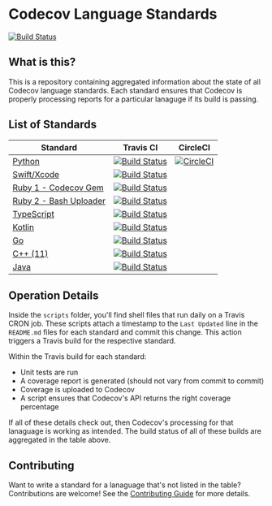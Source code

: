 # Codecov Language Standards

[![Build Status](https://travis-ci.org/codecov/standards.svg?branch=master)](https://travis-ci.org/codecov/standards)

## What is this?

This is a repository containing aggregated information about the state of all Codecov language standards. Each standard ensures that Codecov is properly processing reports for a particular lanaguge if its build is passing. 

## List of Standards

| Standard | Travis CI | CircleCI |
|-|-|-|
| [Python](https://github.com/codecov/Python-Standard.git) | [![Build Status](https://travis-ci.org/codecov/Python-Standard.svg?branch=master)](https://travis-ci.org/codecov/Python-Standard) | [![CircleCI](https://circleci.com/gh/codecov/python-standard/tree/circle-ci.svg?style=svg)](https://circleci.com/gh/codecov/python-standard/tree/circle-ci) |
|[Swift/Xcode](https://github.com/codecov/Swift-Standard) |[![Build Status](https://travis-ci.org/codecov/Swift-Standard.svg?branch=master)](https://travis-ci.org/codecov/Swift-Standard) |
|[Ruby 1 - Codecov Gem](https://github.com/codecov/Ruby-Standard-1) |[![Build Status](https://travis-ci.org/codecov/Ruby-Standard-1.svg?branch=master)](https://travis-ci.org/codecov/Ruby-Standard-1) |
|[Ruby 2 - Bash Uploader](https://github.com/codecov/Ruby-Standard-2) |[![Build Status](https://travis-ci.org/codecov/Ruby-Standard-2.svg?branch=master)](https://travis-ci.org/codecov/Ruby-Standard-2) |
|[TypeScript](https://github.com/codecov/TypeScript-Standard) |[![Build Status](https://travis-ci.org/codecov/TypeScript-Standard.svg?branch=master)](https://travis-ci.org/codecov/TypeScript-Standard) |
|[Kotlin](https://github.com/codecov/kotlin-Standard) |[![Build Status](https://travis-ci.org/codecov/kotlin-Standard.svg?branch=master)](https://travis-ci.org/codecov/kotlin-Standard) |
|[Go](https://github.com/codecov/go-Standard) |[![Build Status](https://travis-ci.org/codecov/go-Standard.svg?branch=master)](https://travis-ci.org/codecov/go-Standard) |
|[C++ (11)](https://github.com/codecov/cpp-11-Standard) |[![Build Status](https://travis-ci.org/codecov/cpp-11-Standard.svg?branch=master)](https://travis-ci.org/codecov/cpp-11-Standard) |
|[Java](https://github.com/codecov/java-Standard) |[![Build Status](https://travis-ci.org/codecov/java-Standard.svg?branch=master)](https://travis-ci.org/codecov/java-Standard) |

## Operation Details

Inside the `scripts` folder, you'll find shell files that run daily on a Travis CRON job. These scripts attach a timestamp to the `Last Updated` line in the `README.md` files for each standard and commit this change. This action triggers a Travis build for the respective standard. 

Within the Travis build for each standard:
  * Unit tests are run
  * A coverage report is generated (should not vary from commit to commit) 
  * Coverage is uploaded to Codecov
  * A script ensures that Codecov's API returns the right coverage percentage
  
If all of these details check out, then Codecov's processing for that lanaguage is working as intended. The build status of all of these builds are aggregated in the table above. 

## Contributing

Want to write a standard for a lanaguage that's not listed in the table? Contributions are welcome! See the [Contributing Guide](CONTRIBUTING.md) for more details. 
